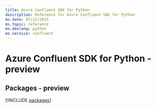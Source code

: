 ```yaml
---
title: Azure Confluent SDK for Python
description: Reference for Azure Confluent SDK for Python
ms.date: 07/22/2025
ms.topic: reference
ms.devlang: python
ms.service: confluent
---
```

# Azure Confluent SDK for Python - preview
## Packages - preview
[!INCLUDE [packages](confluent-index.md)]